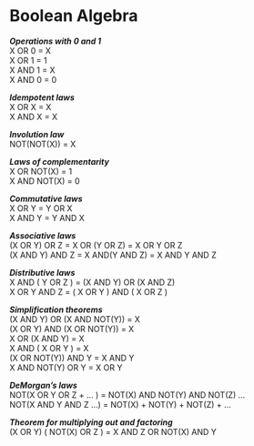 # Boolean Algebra  

___Operations with 0 and 1___  
X OR 0 = X  
X OR 1 = 1  
X AND 1 = X  
X AND 0 = 0  

___Idempotent laws___  
X OR X = X  
X AND X = X  

___Involution law___  
NOT(NOT(X)) = X  

___Laws of complementarity___  
X OR NOT(X) = 1   
X AND NOT(X) = 0  

___Commutative laws___  
X OR Y = Y OR X  
X AND Y = Y AND X  

___Associative laws___  
(X OR Y) OR Z = X OR (Y OR Z) = X OR Y OR Z  
(X AND Y) AND Z = X AND(Y AND Z) = X AND Y AND Z  

___Distributive laws___  
X AND ( Y OR Z ) = (X AND Y) OR (X AND Z)  
X OR Y AND Z = ( X OR Y ) AND ( X OR Z )  

___Simplification theorems___  
(X AND Y) OR (X AND NOT(Y)) = X  
(X OR Y) AND (X OR NOT(Y)) = X  
X OR (X AND Y) = X  
X AND ( X OR Y ) = X  
(X OR NOT(Y)) AND Y = X AND Y  
X AND NOT(Y) OR Y = X OR Y  

___DeMorgan’s laws___  
NOT(X OR Y OR Z + … ) = NOT(X) AND NOT(Y) AND NOT(Z) …  
NOT(X AND Y AND Z …) = NOT(X) + NOT(Y) + NOT(Z) + …  

___Theorem for multiplying out and factoring___  
(X OR Y) ( NOT(X) OR Z ) = X AND Z OR NOT(X) AND Y  
